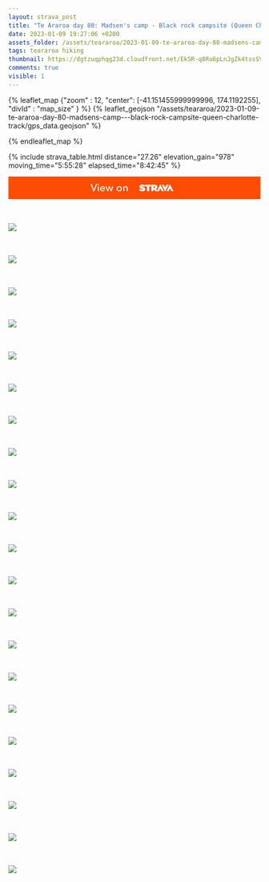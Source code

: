 ```yaml
---
layout: strava_post
title: "Te Araroa day 80: Madsen's camp - Black rock campsite (Queen Charlotte Track)"
date: 2023-01-09 19:27:06 +0200
assets_folder: /assets/teararoa/2023-01-09-te-araroa-day-80-madsens-camp---black-rock-campsite-queen-charlotte-track
tags: teararoa hiking
thumbnail: https://dgtzuqphqg23d.cloudfront.net/EkSR-q8Ru6pLnJgZk4tssSVQefosPcCeceAiaMD5UxE-1024x768.jpg
comments: true
visible: 1
---
```



{% leaflet_map {"zoom" : 12,
                  "center": [-41.151455999999996, 174.1192255],
                 "divId" : "map_size" } %}
    {% leaflet_geojson "/assets/teararoa/2023-01-09-te-araroa-day-80-madsens-camp---black-rock-campsite-queen-charlotte-track/gps_data.geojson" %}

{% endleaflet_map %}





{% include strava_table.html distance="27.26" elevation_gain="978" moving_time="5:55:28" elapsed_time="8:42:45" %}

[![](/assets/strava.jpg)](https://www.strava.com/activities/8367008939)


<br />

![](https://dgtzuqphqg23d.cloudfront.net/EkSR-q8Ru6pLnJgZk4tssSVQefosPcCeceAiaMD5UxE-1024x768.jpg)


<br />

![](https://dgtzuqphqg23d.cloudfront.net/kHo_iZBAnpc2OAJoTVzBt1U_lhDpxyhGW7Vhw3zdBMg-768x1024.jpg)


<br />

![](https://dgtzuqphqg23d.cloudfront.net/4RPva6MvhT_G3A6Nd0xHqo4qrCMHpqggBl9p3_bokRY-768x1024.jpg)


<br />

![](https://dgtzuqphqg23d.cloudfront.net/xX6NGAMtZW9Ghx0TnRSjGhGibbup3QLyjqsjkx5a-Fg-1024x768.jpg)


<br />

![](https://dgtzuqphqg23d.cloudfront.net/jp9Fj60zhqm1Rmzp1XERwhoHL74Wo-8ba8eT_IlEw8o-782x1024.jpg)


<br />

![](https://dgtzuqphqg23d.cloudfront.net/yz-3NfaDW7yk4mLgLgDd6BpMr0Q3ClGUIlRGcbK-grM-1024x768.jpg)


<br />

![](https://dgtzuqphqg23d.cloudfront.net/XCYwUd1rafgbsXwzwanXeUKzJlPev_zA7MZwHAIsGds-1024x768.jpg)


<br />

![](https://dgtzuqphqg23d.cloudfront.net/81zcIbIp_MKguIYZSgXgSRwybExVYDhDnwbNneJYK2Y-1024x768.jpg)


<br />

![](https://dgtzuqphqg23d.cloudfront.net/lCu4n6WiSZ9zazKqx9DKTNwdVMNKHeWOAgrNzCVVrzM-1024x768.jpg)


<br />

![](https://dgtzuqphqg23d.cloudfront.net/lI7j_7Cy988xW7iwYoOhShUpf_xBCerf0Sbm19we09o-1024x768.jpg)


<br />

![](https://dgtzuqphqg23d.cloudfront.net/l7fS8H9I4m0x67V8S3B6dH7_c8UOtuAXu5dhJUreJJ8-768x1024.jpg)


<br />

![](https://dgtzuqphqg23d.cloudfront.net/5Pcu5xGLizN92VHL7q-mz54r8cAL0tN2de7qml_l_Ug-1024x768.jpg)


<br />

![](https://dgtzuqphqg23d.cloudfront.net/Fm0KyjNP1svA252SiLRWUq9BxXcS9561ZFwD22lHEDA-1024x768.jpg)


<br />

![](https://dgtzuqphqg23d.cloudfront.net/8h6i9pbpLfpPARdWbNatWyWAkDOA5uuGBGg1yDTl_G8-1024x768.jpg)


<br />

![](https://dgtzuqphqg23d.cloudfront.net/71P0uCjHMQC99627eudxP71PPhkV8j5e-wY2nGAK_N8-1024x768.jpg)


<br />

![](https://dgtzuqphqg23d.cloudfront.net/_a4qCv25BTmfBqpVjCRmYAXAacEB-9owGuWMVcZD9Tg-1024x767.jpg)


<br />

![](https://dgtzuqphqg23d.cloudfront.net/uGsjLp_Gd1XnmQPV-TAfp_0TEYb2itBmA6yjDNL_nk8-1024x768.jpg)


<br />

![](https://dgtzuqphqg23d.cloudfront.net/ZLg4YD5BbpGyzaBENbhMup-8r69I6pwoC6TP1NFDokA-768x1024.jpg)


<br />

![](https://dgtzuqphqg23d.cloudfront.net/3F04yGL30S2BTB6FaEavVOKG-_owlSLZWpY-uDBofIY-768x1024.jpg)


<br />

![](https://dgtzuqphqg23d.cloudfront.net/3XN4dyaQzSbQMPrDjfroBZMWLGCQLvWx1PuhIlG_Tmg-1024x768.jpg)


<br />

![](https://dgtzuqphqg23d.cloudfront.net/5mUxkcR5mq9mQ5DCt4k4MSIgLbtokf4UCTYFWaHwlpQ-1024x768.jpg)
